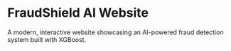 # FraudShield AI Website

A modern, interactive website showcasing an AI-powered fraud detection system built with XGBoost.

